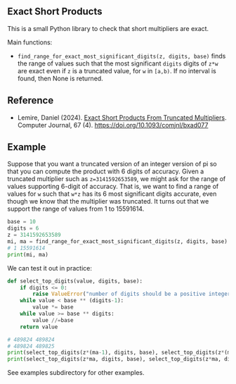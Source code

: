 ## Exact Short Products


This is a small Python library to check that short multipliers
are exact.

Main functions:

* `find_range_for_exact_most_significant_digits(z, digits, base)` finds the range of values such that the most significant `digits` digits of `z*w` are exact even if `z` is a truncated value, for `w` in `[a,b)`. If no interval is found, then None is returned.


## Reference

- Lemire, Daniel (2024). [Exact Short Products From Truncated Multipliers](https://arxiv.org/abs/2303.14321). Computer Journal, 67 (4). https://doi.org/10.1093/comjnl/bxad077

## Example

Suppose that you want a truncated version of an integer version of pi so that you can compute the product with 6 digits of accuracy. Given a truncated multiplier such as `z=3141592653589`, we might ask for the range of values supporting  6-digit of accuracy. That is, we want to find a range of values for `w` such that `w*z` has its 6 most significant digits accurate, even though we know that the multiplier was truncated. It turns out that we support the range of values from 1 to 15591614.


```Python
base = 10
digits = 6
z = 3141592653589
mi, ma = find_range_for_exact_most_significant_digits(z, digits, base)
# 1 15591614
print(mi, ma)
```

We can test it out in practice:

```Python
def select_top_digits(value, digits, base):
    if digits <= 0:
        raise ValueError("number of digits should be a positive integer")
    while value < base ** (digits-1):
        value *= base
    while value >= base ** digits:
        value //=base
    return value

# 489824 489824
# 489824 489825
print(select_top_digits(z*(ma-1), digits, base), select_top_digits(z*(ma-1), digits, base))
print(select_top_digits(z*ma, digits, base), select_top_digits(z*ma, digits, base))
```

See examples subdirectory for other examples.
